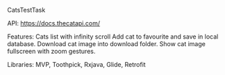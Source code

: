 CatsTestTask

API: https://docs.thecatapi.com/

Features: Cats list with infinity scroll Add cat to favourite and save in local database. Download cat image into download folder. Show cat image fullscreen with zoom gestures.

Libraries: MVP, Toothpick, Rxjava, Glide, Retrofit
